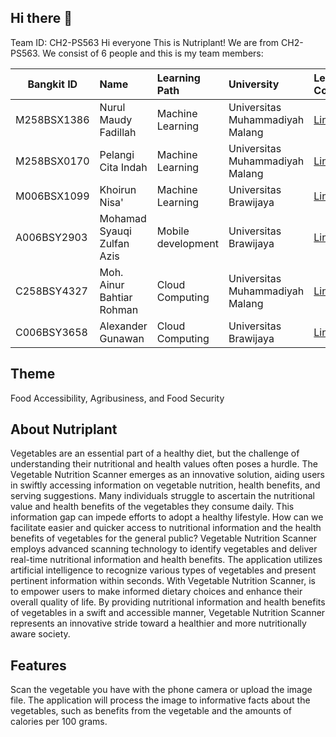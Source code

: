 ## Hi there 👋
Team ID: CH2-PS563
Hi everyone This is Nutriplant! We are from CH2-PS563. We consist of 6 people and this is my team members: 

| Bangkit ID  | Name                      | Learning Path       |                University                    | Let's Connect |
| ----------- |:------------------------- |:------------------- |:-------------------------------------------- |:--------- |
| M258BSX1386 | Nurul Maudy Fadillah          | Machine Learning    | Universitas Muhammadiyah Malang              | <a href="https://www.linkedin.com/in/nurul-maudy-fadillah-661ba2221/">Linkedin</a> |
| M258BSX0170 | Pelangi Cita Indah | Machine Learning    | Universitas Muhammadiyah Malang | <a href="https://www.linkedin.com/in/pelangicitaindah/">Linkedin</a> |
| M006BSX1099 | Khoirun Nisa'        | Machine Learning    | Universitas Brawijaya | <a href="https://www.linkedin.com/in/khoirun-nisa-70909b260/">Linkedin</a> |
| A006BSY2903 | Mohamad Syauqi Zulfan Azis | Mobile development  | Universitas Brawijaya              | <a href="https://www.linkedin.com/search/results/all/?keywords=mohamad%20syauqi%20zulfan%20azis&origin=TYPEAHEAD_HISTORY&searchId=7e3ecddd-5106-4e92-9bd5-be3753c7f1c2&sid=Uu-&spellCorrectionEnabled=true">Linkedin</a> |
| C258BSY4327 | Moh. Ainur Bahtiar Rohman | Cloud Computing     | Universitas Muhammadiyah Malang              | <a href="https://www.linkedin.com/in/moh-ainur-bahtiar-rohman-a1333b1b3/">Linkedin</a> |
| C006BSY3658 | Alexander Gunawan  | Cloud Computing     | Universitas Brawijaya              | <a href="https://www.linkedin.com/in/alexander-gunawan-411634234/">Linkedin</a> |


## Theme
Food Accessibility, Agribusiness, and Food Security

## About Nutriplant
 <p>Vegetables are an essential part of a healthy diet, but the challenge of understanding their nutritional and health values often poses a hurdle. The Vegetable Nutrition Scanner emerges as an innovative solution, aiding users in swiftly accessing information on vegetable nutrition, health benefits, and serving suggestions. Many individuals struggle to ascertain the nutritional value and health benefits of the vegetables they consume daily. This information gap can impede efforts to adopt a healthy lifestyle. How can we facilitate easier and quicker access to nutritional information and the health benefits of vegetables for the general public? Vegetable Nutrition Scanner employs advanced scanning technology to identify vegetables and deliver real-time nutritional information and health benefits. The application utilizes artificial intelligence to recognize various types of vegetables and present pertinent information within seconds. With Vegetable Nutrition Scanner, is to empower users to make informed dietary choices and enhance their overall quality of life. By providing nutritional information and health benefits of vegetables in a swift and accessible manner, Vegetable Nutrition Scanner represents an innovative stride toward a healthier and more nutritionally aware society.<p/>

## Features
<p>Scan the vegetable you have with the phone camera or upload the image file. The application will process the image to informative facts about the vegetables, such as benefits from the vegetable and the amounts of calories per 100 grams.
</p>

